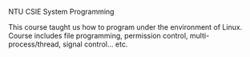NTU CSIE System Programming

This course taught us how to program under the environment of Linux.
Course includes file programming, permission control, multi-process/thread, signal control... etc.
